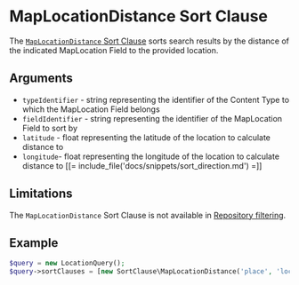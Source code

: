 # MapLocationDistance Sort Clause

The [`MapLocationDistance` Sort Clause](../../api/php_api/php_api_reference/classes/Ibexa-Contracts-Core-Repository-Values-Content-Query-SortClause-MapLocationDistance.html)
sorts search results by the distance of the indicated MapLocation Field to the provided location.

## Arguments

- `typeIdentifier` - string representing the identifier of the Content Type to which the MapLocation Field belongs
- `fieldIdentifier` - string representing the identifier of the MapLocation Field to sort by
- `latitude` - float representing the latitude of the location to calculate distance to
- `longitude`- float representing the longitude of the location to calculate distance to
[[= include_file('docs/snippets/sort_direction.md') =]]

## Limitations

The `MapLocationDistance` Sort Clause is not available in [Repository filtering](search_api.md#repository-filtering).

## Example

``` php
$query = new LocationQuery();
$query->sortClauses = [new SortClause\MapLocationDistance('place', 'location', 49.542889, 20.111349)];
```
